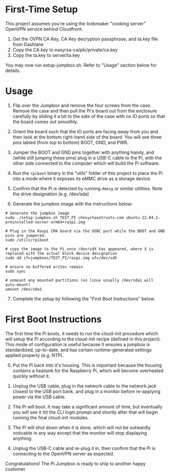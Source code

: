 First-Time Setup
================
This project assumes you're using the Icebreaker "cooking server" OpenVPN service behind Cloudfront.

1. Get the OVPN CA Key, CA Key decryption passphrase, and ta.key file from Dashlane
2. Copy the CA key to easyrsa-ca/pki/private/ca.key
3. Copy the ta.key to server/ta.key

You may now run setup-jumpbox.sh.  Refer to "Usage" section below for details.


Usage
======

1. Flip over the Jumpbox and remove the four screws from the case.  Remove the case and then pull the Pi's board out from the enclosure carefully by sliding it a bit to the side of the case with no IO ports so that the board comes out smoothly.

2. Orient the board such that the IO ports are facing *away* from you and then look at the bottom right-hand side of the board.  You will see three pins labled (from top to bottom) BOOT, GND, and PWR.

3. Jumper the BOOT and GND pins together with anything handy, and (while still jumping these pins) plug in a USB-C cable to the Pi, with the other side connected to the computer which will build the Pi software.

4. Run the `rpiboot` binary in the "utils" folder of this project to place the Pi into a mode where it exposes its eMMC drive as a storage device.

5. Confirm that the Pi is detected by running `dmesg` or similar utilities.  Note the drive designation (e.g. /dev/sda) 

6. Generate the jumpbox image with the instructions below:
```
# Generate the jumpbox image
sudo ./setup-jumpbox.sh TEST_PI chevychasetrusts.com ubuntu-22.04.1-preinstalled-server-arm64+raspi.img

# Plug in the Raspi CM4 board via the USBC port while the BOOT and GND pins are jumpered.
sudo /utils/rpiboot

# copy the image to the Pi once /dev/sdX has appeared, where X is replaced with the actual block device designation
sudo dd if=jumpboes/TEST_PI/raspi.img of=/dev/sdX

# ensure no buffered writes remain
sudo sync

# unmount any mounted partitions (on linux usually /dev/sda1 will auto-mount)
umount /dev/sda1
```

7. Complete the setup by following the "First Boot Instructions" below.


First Boot Instructions
=======================

The first time the Pi boots, it needs to run the cloud-init procedure which will setup the Pi according to the cloud-init recipe (defined in this project).  This mode of configuration is useful because it ensures a jumpbox is standardized, up-to-date, and has certain runtime-generated settings applied properly (e.g. NTP).

0. Put the Pi back into it's housing.  This is important because the housing contains a heatsink for the Raspberry Pi, which will become overheated quickly without it.

1. Unplug the USB cable, plug in the network cable to the network jack closest to the USB port bank, and plug in a monitor before re-applying power via the USB cable.

2. The Pi will boot.  It may take a significant amount of time, but eventually you will see it hit the CLI login prompt and shortly after that will begin running the final cloud-init modules.

3. The Pi will shut down when it is done, which will not be outwardly noticable in any way except that the monitor will stop displaying anything.

4. Unplug the USB-C cable and re-plug it in, then confirm that the Pi is connecting to the OpenVPN server as expected.

Congratulations! The Pi Jumpbox is ready to ship to another happy customer.
